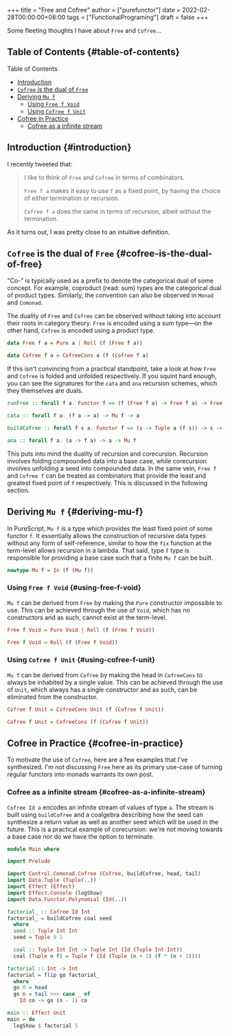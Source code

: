 +++
title = "Free and Cofree"
author = ["purefunctor"]
date = 2022-02-28T00:00:00+08:00
tags = ["FunctionalPrograming"]
draft = false
+++

Some fleeting thoughts I have about `Free` and `Cofree`...

<!--more-->


## Table of Contents {#table-of-contents}

<div class="ox-hugo-toc toc">

<div class="heading">Table of Contents</div>

- [Introduction](#introduction)
- [`Cofree` is the dual of `Free`](#cofree-is-the-dual-of-free)
- [Deriving `Mu f`](#deriving-mu-f)
    - [Using `Free f Void`](#using-free-f-void)
    - [Using `Cofree f Unit`](#using-cofree-f-unit)
- [Cofree in Practice](#cofree-in-practice)
    - [Cofree as a infinite stream](#cofree-as-a-infinite-stream)

</div>
<!--endtoc-->


## Introduction {#introduction}

I recently tweeted that:

> I like to think of `Free` and `Cofree` in terms of combinators.
>
> `Free f a` makes it easy to use `f` as a fixed point, by having the choice of either termination or recursion.
>
> `Cofree f a` does the same in terms of recursion, albeit without the termination.

As it turns out, I was pretty close to an intuitive definition.


## `Cofree` is the dual of `Free` {#cofree-is-the-dual-of-free}

"Co-" is typically used as a prefix to denote the categorical dual of some concept. For example,
coproduct (read: sum) types are the categorical dual of product types. Similarly, the convention can
also be observed in `Monad` and `Comonad`.

The duality of `Free` and `Cofree` can be observed without taking into account their roots in category
theory. `Free` is encoded using a sum type—on the other hand, `Cofree` is encoded using a product type.

```haskell
data Free f a = Pure a | Roll (f (Free f a))

data Cofree f a = CofreeCons a (f (Cofree f a)
```

If this isn't convincing from a practical standpoint, take a look at how `Free` and `Cofree` is folded
and unfolded respectively. If you squint hard enough, you can see the signatures for the `cata` and
`ana` recursion schemes, which they themselves are duals.

```haskell
runFree :: forall f a. Functor f => (f (Free f a) -> Free f a) -> Free f a -> a

cata :: forall f a. (f a -> a) -> Mu f -> a

buildCofree :: forall f s a. Functor f => (s -> Tuple a (f s)) -> s -> Cofree f a

ana :: forall f a. (a -> f a) -> a -> Mu f
```

This puts into mind the duality of recursion and corecursion. Recursion involves folding compounded
data into a base case, while corecursion involves unfolding a seed into compounded data. In the same
vein, `Free f` and `Cofree f` can be treated as combinators that provide the least and greatest fixed
point of `f` respectively. This is discussed in the following section.


## Deriving `Mu f` {#deriving-mu-f}

In PureScript, `Mu f` is a type which provides the least fixed point of some functor `f`. It essentially
allows the construction of recursive data types without any form of self-reference, similar to how
the `fix` function at the term-level allows recursion in a lambda. That said, type `f` type is
responsible for providing a base case such that a finite `Mu f` can be built.

```haskell
newtype Mu f = In (f (Mu f))
```


### Using `Free f Void` {#using-free-f-void}

`Mu f` can be derived from `Free` by making the `Pure` constructor impossible to use. This can be achieved
through the use of `Void`, which has no constructors and as such, cannot exist at the term-level.

```haskell
Free f Void = Pure Void | Roll (f (Free f Void))

Free f Void = Roll (f (Free f Void))
```


### Using `Cofree f Unit` {#using-cofree-f-unit}

`Mu f` can be derived from `Cofree` by making the head in `CofreeCons` to always be inhabited by a single
value. This can be achieved through the use of `Unit`, which always has a single constructor and as
such, can be eliminated from the constructor.

```haskell
Cofree f Unit = CofreeCons Unit (f (Cofree f Unit))

Cofree f Unit = CofreeCons (f (Cofree f Unit))
```


## Cofree in Practice {#cofree-in-practice}

To motivate the use of `Cofree`, here are a few examples that I've synthesized. I'm not discussing
`Free` here as its primary use-case of turning regular functors into monads warrants its own post.


### Cofree as a infinite stream {#cofree-as-a-infinite-stream}

`Cofree Id a` encodes an infinite stream of values of type `a`. The stream is built using `buildCofree`
and a coalgebra describing how the seed can synthesize a return value as well as another seed which
will be used in the future. This is a practical example of corecursion: we're not moving towards a
base case nor do we have the option to terminate.

```haskell
module Main where

import Prelude

import Control.Comonad.Cofree (Cofree, buildCofree, head, tail)
import Data.Tuple (Tuple(..))
import Effect (Effect)
import Effect.Console (logShow)
import Data.Functor.Polynomial (Id(..))

factorial_ :: Cofree Id Int
factorial_ = buildCofree coal seed
  where
  seed :: Tuple Int Int
  seed = Tuple 0 1

  coal :: Tuple Int Int -> Tuple Int (Id (Tuple Int Int))
  coal (Tuple n f) = Tuple f (Id (Tuple (n + 1) (f * (n + 1))))

factorial :: Int -> Int
factorial = flip go factorial_
  where
  go 0 = head
  go n = tail >>> case _ of
    Id co -> go (n - 1) co

main :: Effect Unit
main = do
  logShow $ factorial 5
```
